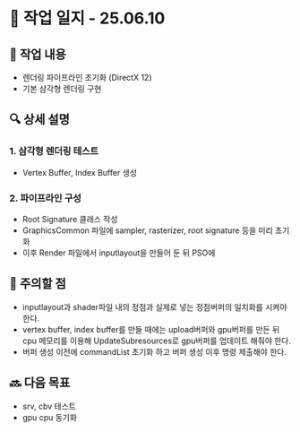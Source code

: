 # 📅 작업 일지 - 25.06.10

## 🔧 작업 내용
- 렌더링 파이프라인 초기화 (DirectX 12)
- 기본 삼각형 렌더링 구현

## 🔍 상세 설명

### 1. 삼각형 렌더링 테스트
- Vertex Buffer, Index Buffer 생성
  

### 2. 파이프라인 구성
- Root Signature 클래스 작성
- GraphicsCommon 파일에 sampler, rasterizer, root signature 등을 미리 초기화
- 이후 Render 파일에서 inputlayout을 만들어 둔 뒤 PSO에 

## 🐞 주의할 점
- inputlayout과 shader파일 내의 정점과 실제로 넣는 정점버퍼의 일치화를 시켜야 한다.
- vertex buffer, index buffer를 만들 때에는 upload버퍼와 gpu버퍼를 만든 뒤 cpu 메모리를 이용해 UpdateSubresources로 gpu버퍼를 업데이트 해줘야 한다.
- 버퍼 생성 이전에 commandList 초기화 하고 버퍼 생성 이후 명령 제출해야 한다.

## 🔜 다음 목표 
- srv, cbv 테스트
- gpu cpu 동기화